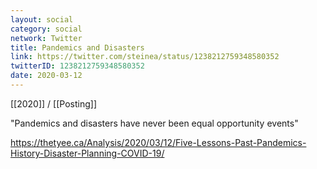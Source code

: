 ```yaml
---
layout: social
category: social
network: Twitter
title: Pandemics and Disasters
link: https://twitter.com/steinea/status/1238212759348580352
twitterID: 1238212759348580352
date: 2020-03-12
---
```


[[2020]] / [[Posting]]

"Pandemics and disasters have never been equal opportunity events"

<https://thetyee.ca/Analysis/2020/03/12/Five-Lessons-Past-Pandemics-History-Disaster-Planning-COVID-19/>
